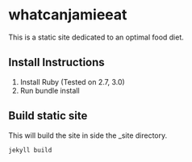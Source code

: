 # whatcanjamieeat

This is a static site dedicated to an optimal food diet.

## Install Instructions
1. Install Ruby (Tested on 2.7, 3.0)
2. Run bundle install

## Build static site
This will build the site in side the _site directory.

`jekyll build`


